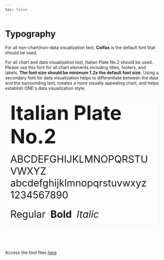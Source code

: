 ```yaml
---
toc: false
---
```


<link rel="stylesheet" href="./styles/styles.css">

# Typography

For all non-chart/non-data visualization text, <span style="font-family: var(--font-colfax); font-weight: bold">Colfax</span> is the default font that should be used.

For all chart and data visualization text, <span style="font-family: var(--font-italian-plate; font-weight: bold">Italian Plate No.2</span> should be used. Please use this font for all chart elements including titles, footers, and labels. **The font size should be minimum 1.2x the default font size.** Using a secondary font for data visualization helps to differentiate between the data and the surrounding text, creates a more visually appealing chart, and helps establish ONE's data visualization style.

<div class="grid grid-cols-1" style="font-family: var(--font-italian-plate); border: 1px solid #f0f0f0; padding: 1rem; margin: 1rem 0; border-radius: 0.5rem;">
    <div>
        <div style="font-weight: bold; font-size: 4rem;">Italian Plate No.2</div><br>
        <span style="font-size: 2rem">ABCDEFGHIJKLMNOPQRSTUVWXYZ</span><br>
        <span style="font-size: 2rem">abcdefghijklmnopqrstuvwxyz</span><br>
        <span style="font-size: 2rem">1234567890</span><br>
        <div style="display: flex; gap: 1rem; padding-top: 1.5rem;">
        <span style="font-size: 2rem">Regular</span><span style="font-weight: bold; font-size: 2rem">Bold</span><span style="font-style: italic; font-size: 2rem">Italic</span>
        </div>
    </div>

</div>

<div style="margin-top: 5rem;">

Access the font files [here](https://theonecampaign.sharepoint.com/sites/BrandGuide/SitePages/Fonts.aspx)
</div>